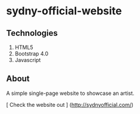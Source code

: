 # sydny-official-website


## Technologies
1. HTML5
2. Bootstrap 4.0
3. Javascript


## About
A simple single-page website to showcase an artist.

[ Check the website out ] (http://sydnyofficial.com/)

